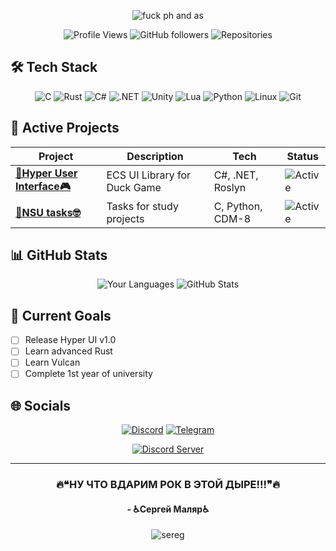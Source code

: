 <div align="center">


![fuck ph and as](https://private-user-images.githubusercontent.com/154656953/502986500-17a66e8f-9a36-419a-9068-5a5c23c631d2.png?jwt=eyJ0eXAiOiJKV1QiLCJhbGciOiJIUzI1NiJ9.eyJpc3MiOiJnaXRodWIuY29tIiwiYXVkIjoicmF3LmdpdGh1YnVzZXJjb250ZW50LmNvbSIsImtleSI6ImtleTUiLCJleHAiOjE3NjA4ODc2OTMsIm5iZiI6MTc2MDg4NzM5MywicGF0aCI6Ii8xNTQ2NTY5NTMvNTAyOTg2NTAwLTE3YTY2ZThmLTlhMzYtNDE5YS05MDY4LTVhNWMyM2M2MzFkMi5wbmc_WC1BbXotQWxnb3JpdGhtPUFXUzQtSE1BQy1TSEEyNTYmWC1BbXotQ3JlZGVudGlhbD1BS0lBVkNPRFlMU0E1M1BRSzRaQSUyRjIwMjUxMDE5JTJGdXMtZWFzdC0xJTJGczMlMkZhd3M0X3JlcXVlc3QmWC1BbXotRGF0ZT0yMDI1MTAxOVQxNTIzMTNaJlgtQW16LUV4cGlyZXM9MzAwJlgtQW16LVNpZ25hdHVyZT1kMzRkMjFlYjZmNmY3MGJlZDRhYjE4YmNhYTczN2IwNGZmMzZjNjYxMjYzYzQ0ZDRhZjI5YTgzZjRiOTdjZDliJlgtQW16LVNpZ25lZEhlYWRlcnM9aG9zdCJ9.JxOr0gmxqec4SysjoW_9uiH81PD5KjTAuMpkbZU0u5w)

![Profile Views](https://komarev.com/ghpvc/?username=aukvary&color=blue&style=flat-square)
![GitHub followers](https://img.shields.io/github/followers/aukvary?color=blue&style=flat-square)
![Repositories](https://img.shields.io/badge/Repositories-10+-blue?style=flat-square)

</div>

## 🛠️ Tech Stack

<div align="center">
  
![C](https://img.shields.io/badge/C-A8B9CC?style=for-the-badge&logo=c&logoColor=white)
![Rust](https://img.shields.io/badge/Rust-000000?style=for-the-badge&logo=rust&logoColor=white)
![C#](https://img.shields.io/badge/C%23-239120?style=for-the-badge&logo=c-sharp&logoColor=white)
![.NET](https://img.shields.io/badge/.NET-512BD4?style=for-the-badge&logo=dotnet&logoColor=white)
![Unity](https://img.shields.io/badge/Unity-000000?style=for-the-badge&logo=unity&logoColor=white)
![Lua](https://img.shields.io/badge/Lua-2C2D72?style=for-the-badge&logo=lua&logoColor=white)
![Python](https://img.shields.io/badge/Python-3776AB?style=for-the-badge&logo=python&logoColor=white)
![Linux](https://img.shields.io/badge/Linux-FCC624?style=for-the-badge&logo=linux&logoColor=black)
![Git](https://img.shields.io/badge/Git-F05032?style=for-the-badge&logo=git&logoColor=white)

</div>

## 🚀 Active Projects

<div align="center">

| Project | Description | Tech | Status |
|---------|-------------|------|--------|
| **[🦆Hyper User Interface🎮](https://github.com/Aukvary/HyperUserInterface)** | ECS UI Library for Duck Game | C#, .NET, Roslyn | ![Active](https://img.shields.io/badge/🟢_Active_Development-orange) |
| **[📖NSU tasks🤓](https://github.com/Aukvary/NSU)** | Tasks for study projects | C, Python, CDM-8 | ![Active](https://img.shields.io/badge/🟢_In_Development-yellow) |

</div>

## 📊 GitHub Stats

<div align="center">

![Your Languages](https://github-readme-stats.vercel.app/api/top-langs/?username=aukvary&layout=compact&theme=dark&hide_border=true&bg_color=00000000&title_color=ffffff&text_color=ffffff&hide=html,css,javascript)
![GitHub Stats](https://github-readme-stats.vercel.app/api?username=aukvary&show_icons=true&theme=dark&hide_border=true&bg_color=00000000&title_color=ffffff&text_color=ffffff&icon_color=5865F2&hide_rank=true)

</div>

## 🎯 Current Goals

- [ ] Release Hyper UI v1.0
- [ ] Learn advanced Rust  
- [ ] Learn Vulcan
- [ ] Complete 1st year of university

## 🌐 Socials

<div align="center">

[![Discord](https://img.shields.io/badge/Discord-aukvary-5865F2?style=for-the-badge&logo=discord&logoColor=white)](https://discord.com/users/675888930725298219)
[![Telegram](https://img.shields.io/badge/Telegram-@aukvary-26A5E4?style=for-the-badge&logo=telegram&logoColor=white)](https://t.me/aukvary)

[![Discord Server](https://img.shields.io/badge/Duck_Channel_[5]-Join_Server-5865F2?style=for-the-badge&logo=discord&logoColor=white)](https://discord.gg/hsAMzvYrFX)

</div>


***

<div align="center">
  
### 🔥❝НУ ЧТО ВДАРИМ РОК В ЭТОЙ ДЫРЕ!!!❞🔥 
#### **- ♿Сергей Маляр♿**
![sereg](https://private-user-images.githubusercontent.com/154656953/502984175-ef29955e-52f1-4d89-be08-7a13c5b57f80.gif?jwt=eyJ0eXAiOiJKV1QiLCJhbGciOiJIUzI1NiJ9.eyJpc3MiOiJnaXRodWIuY29tIiwiYXVkIjoicmF3LmdpdGh1YnVzZXJjb250ZW50LmNvbSIsImtleSI6ImtleTUiLCJleHAiOjE3NjA4ODcwMDcsIm5iZiI6MTc2MDg4NjcwNywicGF0aCI6Ii8xNTQ2NTY5NTMvNTAyOTg0MTc1LWVmMjk5NTVlLTUyZjEtNGQ4OS1iZTA4LTdhMTNjNWI1N2Y4MC5naWY_WC1BbXotQWxnb3JpdGhtPUFXUzQtSE1BQy1TSEEyNTYmWC1BbXotQ3JlZGVudGlhbD1BS0lBVkNPRFlMU0E1M1BRSzRaQSUyRjIwMjUxMDE5JTJGdXMtZWFzdC0xJTJGczMlMkZhd3M0X3JlcXVlc3QmWC1BbXotRGF0ZT0yMDI1MTAxOVQxNTExNDdaJlgtQW16LUV4cGlyZXM9MzAwJlgtQW16LVNpZ25hdHVyZT1lNWYxM2E1NDk3ZDBhOWI3NzQyMTFkODU3ZjI5MzA3OWJlNzdmYjZiMjBlZDQwYjZiZmVjYTZhODliNjU5NGIyJlgtQW16LVNpZ25lZEhlYWRlcnM9aG9zdCJ9.FLxSBsQUhT79l1boGmOQ1fEQc9RifpEGMZ-iR0nDy4A)

</div>
